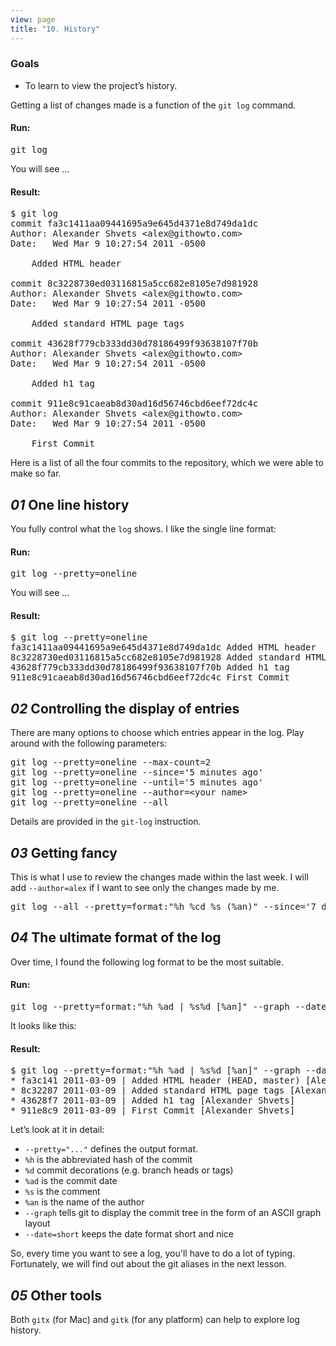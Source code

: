 ```yaml
---
view: page
title: "10. History"
---
```


<h3>Goals</h3>

<ul><li>To learn to view the project’s history.</li></ul>

<p>Getting a list of changes made is a function of the <code>git log</code> command.</p>

<h4 class="h4-pre">Run:</h4>

<pre class="instructions">git log</pre>

<p>You will see &#8230;</p>

<h4 class="h4-pre">Result:</h4>

<pre class="sample">$ git log
commit fa3c1411aa09441695a9e645d4371e8d749da1dc
Author: Alexander Shvets &lt;alex@githowto.com&gt;
Date:   Wed Mar 9 10:27:54 2011 -0500

    Added HTML header

commit 8c3228730ed03116815a5cc682e8105e7d981928
Author: Alexander Shvets &lt;alex@githowto.com&gt;
Date:   Wed Mar 9 10:27:54 2011 -0500

    Added standard HTML page tags

commit 43628f779cb333dd30d78186499f93638107f70b
Author: Alexander Shvets &lt;alex@githowto.com&gt;
Date:   Wed Mar 9 10:27:54 2011 -0500

    Added h1 tag

commit 911e8c91caeab8d30ad16d56746cbd6eef72dc4c
Author: Alexander Shvets &lt;alex@githowto.com&gt;
Date:   Wed Mar 9 10:27:54 2011 -0500

    First Commit</pre>

<p>Here is a list of all the four commits to the repository, which we were able to make so far.</p>

<h2><em>01</em> One line history</h2>

<p>You fully control what the <code>log</code> shows. I like the single line format:</p>

<h4 class="h4-pre">Run:</h4>

<pre class="instructions">git log --pretty=oneline</pre>

<p>You will see &#8230;</p>

<h4 class="h4-pre">Result:</h4>

<pre class="sample">$ git log --pretty=oneline
fa3c1411aa09441695a9e645d4371e8d749da1dc Added HTML header
8c3228730ed03116815a5cc682e8105e7d981928 Added standard HTML page tags
43628f779cb333dd30d78186499f93638107f70b Added h1 tag
911e8c91caeab8d30ad16d56746cbd6eef72dc4c First Commit</pre>

<h2><em>02</em> Controlling the display of entries</h2>

<p>There are many options to choose which entries appear in the log. Play around with the following parameters:</p>

<pre class="instructions">git log --pretty=oneline --max-count=2
git log --pretty=oneline --since='5 minutes ago'
git log --pretty=oneline --until='5 minutes ago'
git log --pretty=oneline --author=&lt;your name&gt;
git log --pretty=oneline --all</pre>

<p>Details are provided in the <code>git-log</code> instruction.</p>

<h2><em>03</em> Getting fancy</h2>

<p>This is what I use to review the changes made within the last week. I will add <code>--author=alex</code> if I want to see only the changes made by me.</p>

<pre class="instructions">git log --all --pretty=format:"%h %cd %s (%an)" --since='7 days ago'</pre>

<h2><em>04</em> The ultimate format of the log</h2>

<p>Over time, I found the following log format to be the most suitable.</p>

<h4 class="h4-pre">Run:</h4>

<pre class="instructions">git log --pretty=format:"%h %ad | %s%d [%an]" --graph --date=short</pre>

<p>It looks like this:</p>

<h4 class="h4-pre">Result:</h4>

<pre class="sample">$ git log --pretty=format:"%h %ad | %s%d [%an]" --graph --date=short
* fa3c141 2011-03-09 | Added HTML header (HEAD, master) [Alexander Shvets]
* 8c32287 2011-03-09 | Added standard HTML page tags [Alexander Shvets]
* 43628f7 2011-03-09 | Added h1 tag [Alexander Shvets]
* 911e8c9 2011-03-09 | First Commit [Alexander Shvets]</pre>

<p>Let&#8217;s look at it in detail:</p>

<ul><li><code>--pretty="..."</code> defines the output format.</li>
	<li><code>%h</code> is the abbreviated hash of the commit</li>
	<li><code>%d</code> commit decorations (e.g. branch heads or tags)</li>
	<li><code>%ad</code> is the commit date</li>
	<li><code>%s</code> is the comment</li>
	<li><code>%an</code> is the name of the author </li>
	<li><code>--graph</code> tells git to display the commit tree in the form of an <span class="caps">ASCII</span> graph layout</li>
	<li><code>--date=short</code> keeps the date format short and nice</li></ul>

<p>So, every time you want to see a log, you'll have to do a lot of typing. Fortunately, we will find out about the git aliases in the next lesson.</p>

<h2><em>05</em> Other tools</h2>

<p>Both <code>gitx</code> (for Mac) and <code>gitk</code> (for any platform) can help to explore log history.</p>
